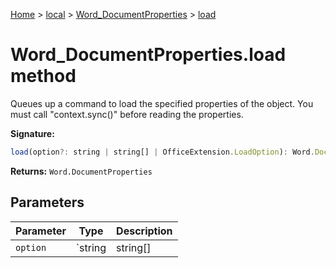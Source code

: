 [Home](./index) &gt; [local](local.md) &gt; [Word\_DocumentProperties](local.word_documentproperties.md) &gt; [load](local.word_documentproperties.load.md)

# Word\_DocumentProperties.load method

Queues up a command to load the specified properties of the object. You must call "context.sync()" before reading the properties.

**Signature:**
```javascript
load(option?: string | string[] | OfficeExtension.LoadOption): Word.DocumentProperties;
```
**Returns:** `Word.DocumentProperties`

## Parameters

|  Parameter | Type | Description |
|  --- | --- | --- |
|  `option` | `string | string[] | OfficeExtension.LoadOption` |  |


